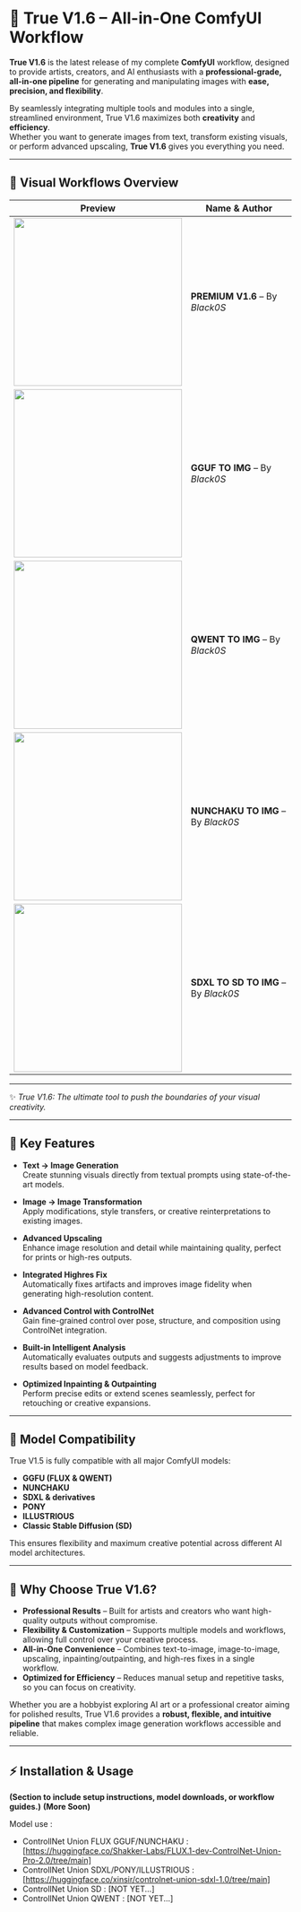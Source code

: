 # 🌟 True V1.6 – All-in-One ComfyUI Workflow

**True V1.6** is the latest release of my complete **ComfyUI** workflow, designed to provide artists, creators, and AI enthusiasts with a **professional-grade, all-in-one pipeline** for generating and manipulating images with **ease, precision, and flexibility**.

By seamlessly integrating multiple tools and modules into a single, streamlined environment, True V1.6 maximizes both **creativity** and **efficiency**.  
Whether you want to generate images from text, transform existing visuals, or perform advanced upscaling, **True V1.6** gives you everything you need.

---

## 📸 Visual Workflows Overview

| Preview | Name & Author |
|---------|---------------|
| <img src="https://github.com/user-attachments/assets/5e8e3976-91d0-4dd7-af1f-4c5428975841" width="300"/> | **PREMIUM V1.6** – By *Black0S* |
| <img src="https://github.com/user-attachments/assets/a009b8f1-5115-4f53-9833-f86badcfe37e" width="300"/> | **GGUF TO IMG** – By *Black0S* |
| <img src="https://github.com/user-attachments/assets/f651d2de-ec18-4fd4-8779-13e73487e4f2" width="300"/> | **QWENT TO IMG** – By *Black0S* |
| <img src="https://github.com/user-attachments/assets/ceb1b763-5e77-4bff-87da-82e64c599369" width="300"/> | **NUNCHAKU TO IMG** – By *Black0S* |
| <img src="https://github.com/user-attachments/assets/30c82572-be49-4063-a76a-17e9db6d1c32" width="300"/> | **SDXL TO SD TO IMG** – By *Black0S* |

---

✨ *True V1.6: The ultimate tool to push the boundaries of your visual creativity.*

---

## 🚀 Key Features

- **Text → Image Generation**  
  Create stunning visuals directly from textual prompts using state-of-the-art models.

- **Image → Image Transformation**  
  Apply modifications, style transfers, or creative reinterpretations to existing images.

- **Advanced Upscaling**  
  Enhance image resolution and detail while maintaining quality, perfect for prints or high-res outputs.

- **Integrated Highres Fix**  
  Automatically fixes artifacts and improves image fidelity when generating high-resolution content.

- **Advanced Control with ControlNet**  
  Gain fine-grained control over pose, structure, and composition using ControlNet integration.

- **Built-in Intelligent Analysis**  
  Automatically evaluates outputs and suggests adjustments to improve results based on model feedback.

- **Optimized Inpainting & Outpainting**  
  Perform precise edits or extend scenes seamlessly, perfect for retouching or creative expansions.

---

## 🧩 Model Compatibility

True V1.5 is fully compatible with all major ComfyUI models:

- **GGFU (FLUX & QWENT)**  
- **NUNCHAKU**  
- **SDXL & derivatives**  
- **PONY**  
- **ILLUSTRIOUS**  
- **Classic Stable Diffusion (SD)**  

This ensures flexibility and maximum creative potential across different AI model architectures.

---

## 🎨 Why Choose True V1.6?

- **Professional Results** – Built for artists and creators who want high-quality outputs without compromise.  
- **Flexibility & Customization** – Supports multiple models and workflows, allowing full control over your creative process.  
- **All-in-One Convenience** – Combines text-to-image, image-to-image, upscaling, inpainting/outpainting, and high-res fixes in a single workflow.  
- **Optimized for Efficiency** – Reduces manual setup and repetitive tasks, so you can focus on creativity.

Whether you are a hobbyist exploring AI art or a professional creator aiming for polished results, True V1.6 provides a **robust, flexible, and intuitive pipeline** that makes complex image generation workflows accessible and reliable.

---

## ⚡ Installation & Usage

**(Section to include setup instructions, model downloads, or workflow guides.)**
**(More Soon)**

Model use :

- ControllNet Union FLUX GGUF/NUNCHAKU : [https://huggingface.co/Shakker-Labs/FLUX.1-dev-ControlNet-Union-Pro-2.0/tree/main]
- ControllNet Union SDXL/PONY/ILLUSTRIOUS : [https://huggingface.co/xinsir/controlnet-union-sdxl-1.0/tree/main]
- ControllNet Union SD : [NOT YET...]
- ControllNet Union QWENT : [NOT YET...]
